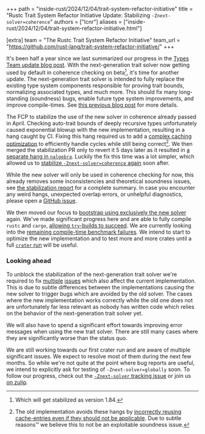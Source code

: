 +++
path = "inside-rust/2024/12/04/trait-system-refactor-initiative"
title = "Rustc Trait System Refactor Initiative Update: Stabilizing `-Znext-solver=coherence`"
authors = ["lcnr"]
aliases = ["inside-rust/2024/12/04/trait-system-refactor-initiative.html"]

[extra]
team = "The Rustc Trait System Refactor Initiative"
team_url = "https://github.com/rust-lang/trait-system-refactor-initiative/"
+++

It's been half a year since we last summarized our progress in the [Types Team update blog post](https://blog.rust-lang.org/2024/06/26/types-team-update.html). With the next-generation trait solver now getting used by default in coherence checking on beta[^2], it's time for another update. The next-generation trait solver is intended to fully replace the existing type system components responsible for proving trait bounds, normalizing associated types, and much more. This should fix many long-standing (soundness) bugs, enable future type system improvements, and improve compile-times. See [this previous blog post](https://blog.rust-lang.org/inside-rust/2023/07/17/trait-system-refactor-initiative.html) for more details.

[^2]: Which will get stabilized as version 1.84.

The FCP to stabilize the use of the new solver in coherence already passed in April. Checking auto-trait bounds of deeply recursive types unfortunately caused exponential blowup with the new implementation, resulting in a hang caught by CI. Fixing this hang required us to add a [complex caching optimization](https://github.com/rust-lang/rust/pull/128828) to efficiently handle cycles while still being correct[^1]. We  then merged the stabilization PR only to revert it 5 days later as it resulted in [a separate hang in `nalgebra`](https://github.com/rust-lang/rust/issues/130056). Luckily the fix this time was a lot simpler, which allowed us to [stabilize `-Znext-solver=coherence` again](https://github.com/rust-lang/rust/pull/130654) soon after.

[^1]: The old implementation avoids these hangs by [incorrectly reusing cache-entries even if they should not be applicable](https://github.com/rust-lang/trait-system-refactor-initiative/issues/119). Due to subtle reasons™ we believe this to not be an exploitable soundness issue.

While the new solver will only be used in coherence checking for now, this already removes some inconsistencies and theoretical soundness issues, see [the stabilization report](https://github.com/rust-lang/rust/pull/130654) for a complete summary. In case you encounter any weird hangs, unexpected overlap errors, or unhelpful diagnostics, please open a [GitHub issue](https://github.com/rust-lang/rust/issues).

We then moved our focus to [bootstrap using exclusively the new solver](https://github.com/rust-lang/rust/pull/133502) again. We've made significant progress here and are able to fully compile `rustc` and `cargo`, [allowing `try`-builds to succeed](https://github.com/rust-lang/rust/pull/133502#issuecomment-2505183120). We are currently looking into the [remaining compile-time benchmark failures](https://rust-lang.zulipchat.com/#narrow/channel/364551-t-types.2Ftrait-system-refactor/topic/help.20getting.20some.20rough.20perf.20numbers/near/485121929). We intend to start to optimize the new implementation and to test more and more crates until a full [`crater` run](https://github.com/rust-lang/crater) will be useful.

### Looking ahead

To unblock the stabilization of the next-generation trait solver we're required to fix [multiple](https://github.com/rust-lang/rust/pull/133501) [issues](https://rust.godbolt.org/z/aoseYzMx9) which also affect the current implementation. This is due to subtle differences between the implementations causing the new solver to trigger bugs which are avoided by the old solver. The cases where the new implementation works correctly while the old one does not are unfortunately far less relevant as nobody has written code which relies on the behavior of the next-generation trait solver yet.

We will also have to spend a significant effort towards improving error messages when using the new trait solver. There are still many cases where they are significantly worse than the status quo.

We are still working towards our first crater run and are aware of multiple significant issues. We expect to resolve most of them during the next few months. So while we're not quite at the point where bug reports are useful, we intend to explicitly ask for testing of `-Znext-solver=globally` soon. To follow our progress, check out the [`-Znext-solver` tracking issue](https://github.com/rust-lang/rust/issues/107374) or join us [on zulip](https://rust-lang.zulipchat.com/#narrow/channel/364551-t-types.2Ftrait-system-refactor).

